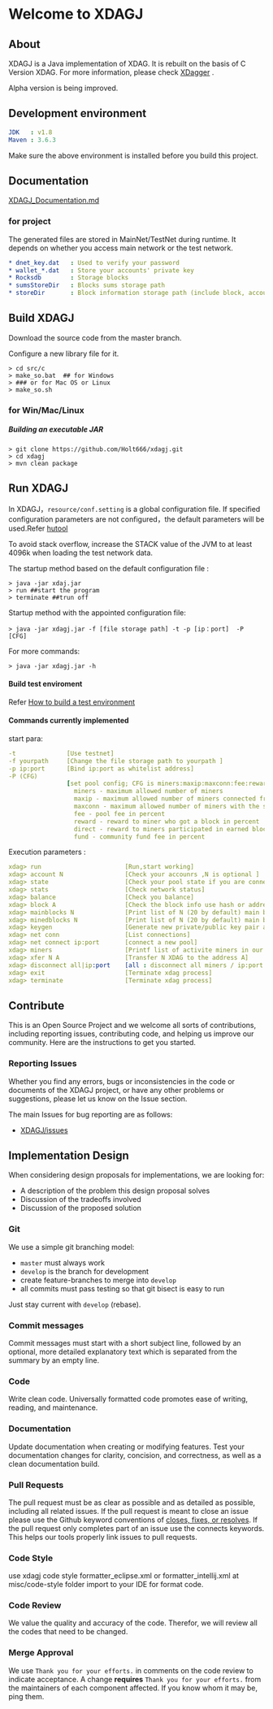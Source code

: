 # Welcome to XDAGJ

## About

XDAGJ is a Java implementation of XDAG. It is rebuilt on the basis of C Version XDAG. For more information, please check [XDagger](https://github.com/XDagger/xdag) .

Alpha version is being improved.
## Development environment

```yaml
JDK   : v1.8
Maven : 3.6.3
```

Make sure the above environment is installed before you build this project.



## Documentation

[XDAGJ_Documentation.md](./XDAGJ_Documentation.md)

### for project
The generated files are stored in MainNet/TestNet during runtime. It depends on whether you access main network or the test network.
```yaml
* dnet_key.dat	 : Used to verify your password
* wallet_*.dat	 : Store your accounts' private key
* Rocksdb        : Storage blocks
* sumsStoreDir   : Blocks sums storage path
* storeDir       : Block information storage path (include block, account and orphan)   
```

## Build XDAGJ

Download the source code from the master branch.

Configure a new library file for it.

```shell
> cd src/c
> make_so.bat  ## for Windows
> ### or for Mac OS or Linux
> make_so.sh
```



### for Win/Mac/Linux

##### Building an executable JAR

```shell
> git clone https://github.com/Holt666/xdagj.git
> cd xdagj
> mvn clean package 
```

## Run XDAGJ

In XDAGJ，`resource/conf.setting` is a global configuration file. If specified configuration parameters are not configured，the default parameters will be used.Refer [hutool](https://www.hutool.cn/docs/#/setting/%E6%A6%82%E8%BF%B0)

To avoid stack overflow, increase the STACK value of the JVM to at least 4096k when loading the test network data.

The startup method based on the default configuration file :
```shell
> java -jar xdaj.jar
> run ##start the program
> terminate ##trun off
```

Startup method with the appointed configuration file:

```shell	
> java -jar xdagj.jar -f [file storage path] -t -p [ip：port]  -P [CFG]
```

For more commands:

```shell
> java -jar xdagj.jar -h
```

#### Build test enviroment
Refer [How to build a test environment](./docs/Build_Test_Environment.md)

#### Commands currently implemented

start para:

```yaml
-t              [Use testnet]
-f yourpath     [Change the file storage path to yourpath ]
-p ip:port      [Bind ip:port as whitelist address]
-P (CFG)
                [set pool config; CFG is miners:maxip:maxconn:fee:reward:direct:fund
                  miners - maximum allowed number of miners
                  maxip - maximum allowed number of miners connected from single ip
                  maxconn - maximum allowed number of miners with the same address
                  fee - pool fee in percent
                  reward - reward to miner who got a block in percent
                  direct - reward to miners participated in earned block in percent
                  fund - community fund fee in percent
```

Execution parameters :

```yaml
xdag> run                       [Run,start working]
xdag> account N                 [Check your accounrs ,N is optional ]
xdag> state                     [Check your pool state if you are connected to other pool]
xdag> stats                     [Check network status]
xdag> balance                   [Check you balance]
xdag> block A                   [Check the block info use hash or address]
xdag> mainblocks N              [Print list of N (20 by default) main blocks]
xdag> minedblocks N             [Print list of N (20 by default) main blocks mined by current pool]
xdag> keygen                    [Generate new private/public key pair and set it by default]
xdag> net conn                  [List connections]
xdag> net connect ip:port       [connect a new pool]
xdag> miners                    [Printf list of activite miners in our pool]
xdag> xfer N A                  [Transfer N XDAG to the address A]
xdag> disconnect all|ip:port    [all : disconnect all miners / ip:port  disconnect the specified miner]
xdag> exit                      [Terminate xdag process]
xdag> terminate                 [Terminate xdag process]
```



## Contribute

This is an Open Source Project and we welcome all sorts of contributions, including reporting issues, contributing code, and helping us improve our community. Here are the instructions to get you started. 

### Reporting Issues

Whether you find any errors, bugs or inconsistencies in the code or documents of the XDAGJ project, or have any other problems or suggestions, please let us know on the Issue section.

The main Issues for bug reporting are as follows:

* [XDAGJ/issues](https://github.com/Holt666/xdagj/issues)

## Implementation Design

When considering design proposals for implementations, we are looking for:

- A description of the problem this design proposal solves
- Discussion of the tradeoffs involved
- Discussion of the proposed solution

### Git

We use a simple git branching model:

- `master` must always work
- `develop` is the branch for development
- create feature-branches to merge into `develop`
- all commits must pass testing so that git bisect is easy to run

Just stay current with `develop` (rebase).

### Commit messages

Commit messages must start with a short subject line, followed by an optional, more detailed explanatory text which is separated from the summary by an empty line.

### Code

Write clean code. Universally formatted code promotes ease of writing, reading, and maintenance.

### Documentation

Update documentation when creating or modifying features. Test your documentation changes for clarity, concision, and correctness, as well as a clean documentation build.

### Pull Requests

The pull request must be as clear as possible and as detailed as possible, including all related issues. If the pull request is meant to close an issue please use the Github keyword conventions of [closes, fixes, or resolves](https://help.github.com/articles/closing-issues-via-commit-messages/). If the pull request only completes part of an issue use the connects keywords. This helps our tools properly link issues to pull requests.

### Code Style

use xdagj code style formatter_eclipse.xml or formatter_intellij.xml at misc/code-style folder import to your IDE for format code.


### Code Review

We value the quality and accuracy of the code. Therefor, we will review all the codes that need to be changed.

### Merge Approval

We use `Thank you for your efforts.` in comments on the code review to indicate acceptance. A change **requires** `Thank you for your efforts.` from the maintainers of each component affected. If you know whom it may be, ping them.


